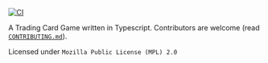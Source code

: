 [![CI](https://github.com/Mistrustfully/tcg/actions/workflows/commit.yml/badge.svg)](https://github.com/Mistrustfully/tcg/actions/workflows/commit.yml)

A Trading Card Game written in Typescript.
Contributors are welcome (read [`CONTRIBUTING.md`](https://github.com/Mistrustfully/tcg/blob/master/CONTRIBUTING.md)).

Licensed under `Mozilla Public License (MPL) 2.0`